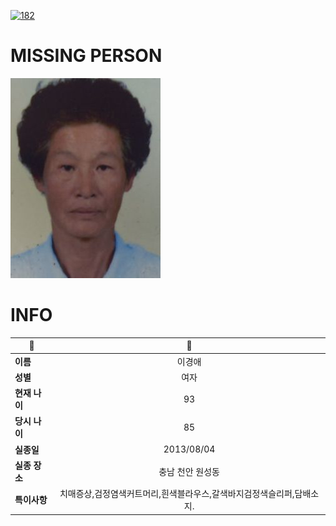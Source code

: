 [![182](https://img.shields.io/badge/%EC%8B%A4%EC%A2%85%EC%8B%A0%EA%B3%A0%EB%8A%94%20%EA%B5%AD%EB%B2%88%EC%97%86%EC%9D%B4-182-blue)](http://safe182.go.kr/index.do)

# MISSING PERSON

<img src="./missing_person.jpg">

# INFO

|🔑|💎|
|--|:--:|
|**이름**|이경애|
|**성별**|여자|
|**현재 나이**|93|
|**당시 나이**|85|
|**실종일**|2013/08/04|
|**실종 장소**|충남 천안 원성동 |
|**특이사항**|치매증상,검정염색커트머리,흰색블라우스,갈색바지검정색슬리퍼,담배소지.|
